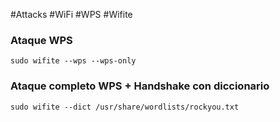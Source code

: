 #Attacks #WiFi #WPS #Wifite
### Ataque WPS
`sudo wifite --wps --wps-only`

### Ataque completo WPS + Handshake con diccionario
`sudo wifite --dict /usr/share/wordlists/rockyou.txt`